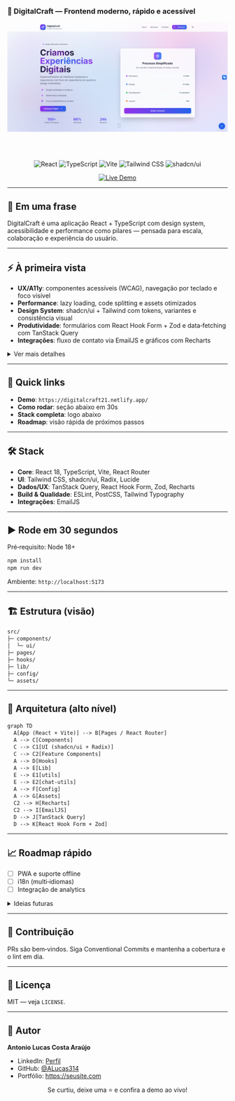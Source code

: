 ### 🚀 DigitalCraft — Frontend moderno, rápido e acessível

<div align="center">

<img src="src/assets/hero-banner.png" alt="DigitalCraft" width="860" />

<br/><br/>

![React](https://img.shields.io/badge/React-18-61DAFB?style=for-the-badge&logo=react)
![TypeScript](https://img.shields.io/badge/TypeScript-5-3178C6?style=for-the-badge&logo=typescript)
![Vite](https://img.shields.io/badge/Vite-5-646CFF?style=for-the-badge&logo=vite)
![Tailwind CSS](https://img.shields.io/badge/Tailwind-3-06B6D4?style=for-the-badge&logo=tailwindcss)
![shadcn/ui](https://img.shields.io/badge/shadcn%2Fui-Latest-000?style=for-the-badge)

[![Live Demo](https://img.shields.io/badge/Live_Demo-Visitar-8B5CF6?style=for-the-badge)](https://digitalcraft21.netlify.app/)

</div>

---

## 🔎 Em uma frase
DigitalCraft é uma aplicação React + TypeScript com design system, acessibilidade e performance como pilares — pensada para escala, colaboração e experiência do usuário.

---

## ⚡ À primeira vista

- **UX/A11y**: componentes acessíveis (WCAG), navegação por teclado e foco visível
- **Performance**: lazy loading, code splitting e assets otimizados
- **Design System**: shadcn/ui + Tailwind com tokens, variantes e consistência visual
- **Produtividade**: formulários com React Hook Form + Zod e data‑fetching com TanStack Query
- **Integrações**: fluxo de contato via EmailJS e gráficos com Recharts

<details>
  <summary>Ver mais detalhes</summary>

  - Tema claro/escuro com persistência
  - Navegação: header fixo, scroll suave e menu mobile
  - Componentização com TypeScript 100% e boas práticas de ESLint
  - Estrutura organizada para colaboração em equipe
</details>

---

## 🧭 Quick links

- **Demo**: `https://digitalcraft21.netlify.app/`
- **Como rodar**: seção abaixo em 30s
- **Stack completa**: logo abaixo
- **Roadmap**: visão rápida de próximos passos

---

## 🛠️ Stack

- **Core**: React 18, TypeScript, Vite, React Router
- **UI**: Tailwind CSS, shadcn/ui, Radix, Lucide
- **Dados/UX**: TanStack Query, React Hook Form, Zod, Recharts
- **Build & Qualidade**: ESLint, PostCSS, Tailwind Typography
- **Integrações**: EmailJS

---

## ▶️ Rode em 30 segundos

Pré‑requisito: Node 18+

```bash
npm install
npm run dev
```

Ambiente: `http://localhost:5173`

---

## 🏗️ Estrutura (visão)

```
src/
├─ components/
│  └─ ui/
├─ pages/
├─ hooks/
├─ lib/
├─ config/
└─ assets/
```

---

## 🧱 Arquitetura (alto nível)

```mermaid
graph TD
  A[App (React + Vite)] --> B[Pages / React Router]
  A --> C[Components]
  C --> C1[UI (shadcn/ui + Radix)]
  C --> C2[Feature Components]
  A --> D[Hooks]
  A --> E[Lib]
  E --> E1[utils]
  E --> E2[chat-utils]
  A --> F[Config]
  A --> G[Assets]
  C2 --> H[Recharts]
  C2 --> I[EmailJS]
  D --> J[TanStack Query]
  D --> K[React Hook Form + Zod]
```

---

## 📈 Roadmap rápido

- [ ] PWA e suporte offline
- [ ] i18n (multi‑idiomas)
- [ ] Integração de analytics

<details>
  <summary>Ideias futuras</summary>
  - Melhorias de acessibilidade (testes com leitores de tela)
  - Testes E2E e métricas automatizadas de performance
  - Integração com CMS/headless para conteúdo dinâmico
</details>

---

## 🤝 Contribuição

PRs são bem‑vindos. Siga Conventional Commits e mantenha a cobertura e o lint em dia.

---

## 📄 Licença
MIT — veja `LICENSE`.

---

## 👤 Autor
**Antonio Lucas Costa Araújo**
- LinkedIn: [Perfil](https://www.linkedin.com/in/antonio-lucas-costa-araujo-5462a52b0)
- GitHub: [@ALucas314](https://github.com/ALucas314)
- Portfólio: https://seusite.com

<div align="center">

Se curtiu, deixe uma ⭐ e confira a demo ao vivo!

</div>
